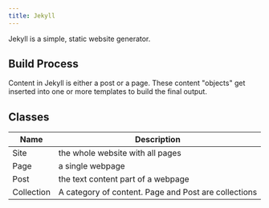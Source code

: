 ```yaml
---
title: Jekyll
---
```

Jekyll is a simple, static website generator.


## Build Process
Content in Jekyll is either a post or a page. These content "objects" get inserted into one or more templates to build the final output.


## Classes

| Name | Description |
|------|-------------|
| Site | the whole website with all pages |
| Page | a single webpage |
| Post | the text content part of a webpage | 
| Collection | A category of content. Page and Post are collections |




